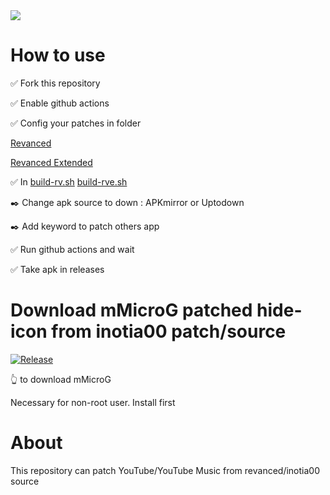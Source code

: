 <a href="https://visitcount.itsvg.in">
  <img src="https://visitcount.itsvg.in/api?id=luxysiv&label=Visitors&color=0&icon=0&pretty=false" />
</a>

# How to use

✅ Fork this repository 

✅ Enable github actions

✅ Config your patches in folder 

[Revanced](https://github.com/revanced/revanced-patches/releases)

[Revanced Extended](https://github.com/inotia00/revanced-patches/releases)

✅ In [build-rv.sh](./src/build-rv.sh) [build-rve.sh](./src/build-rve.sh) 

✒️ Change apk source to down : APKmirror or Uptodown 

✒️ Add keyword to patch others app 

✅ Run github actions and wait

✅ Take apk in releases


# Download mMicroG patched hide-icon from inotia00 patch/source 
[![Release](https://img.shields.io/github/v/release/inotia00/mMicroG?label=mMicroG)](https://github.com/luxysiv/revanced-nonroot/releases/latest/download/mMicroG.apk)

👆 to download mMicroG

Necessary for non-root user. Install first

# About
This repository can patch YouTube/YouTube Music from revanced/inotia00 source
